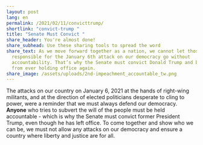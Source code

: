 ```yaml
---
layout: post
lang: en
permalink: /2021/02/11/convicttrump/
shortlink: "convict-trump "
title: "Senate Must Convict "
share_header: You're almost done!
share_subhead: Use these sharing tools to spread the word
share_text: As we move forward together as a nation, we cannot let those
  responsible for the January 6th attack on our democracy go without
  accountability. That’s why the Senate must convict Donald Trump and bar him
  from ever holding office again.
share_image: /assets/uploads/2nd-impeachment_accountable_tw.png
---
```

The attacks on our country on January 6, 2021 at the hands of right-wing militants, and at the direction of elected politicians desperate to cling to power, were a reminder that we must always defend our democracy. **Anyone** who tries to subvert the will of the people must be held accountable - which is why the Senate must convict former President Trump, even though he has left office. To come together and show who we can be, we must not allow any attacks on our democracy and ensure a country where liberty and justice are for all.